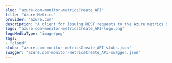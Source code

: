```yaml
---
slug: "azure-com-monitor-metricsCreate_API"
title: "Azure Metrics"
provider: "azure.com"
description: "A client for issuing REST requests to the Azure metrics service."
logo: "azure.com-monitor-metricsCreate_API-logo.png"
logoMediaType: "image/png"
tags:
- "cloud"
stubs: "azure.com-monitor-metricsCreate_API-stubs.json"
swagger: "azure.com-monitor-metricsCreate_API-swagger.json"
---
```

